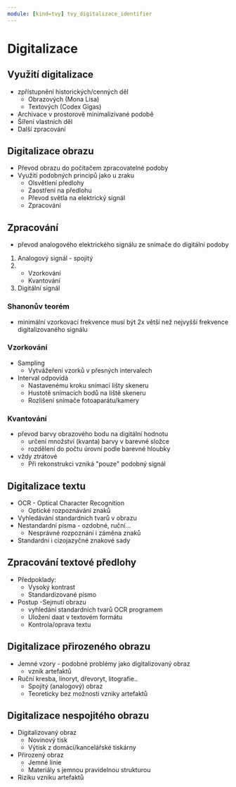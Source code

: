 ```yaml
---
module: [kind=tvy] tvy_digitalizace_identifier
---
```


# Digitalizace
## Využití digitalizace
- zpřístupnění historických/cenných děl
    - Obrazových (Mona Lisa)
    - Textových (Codex Gigas)
- Archivace v prostorově minimalizivané podobě
- Šíření vlastních děl
- Další zpracování

## Digitalizace obrazu
- Převod obrazu do počítačem zpracovatelné podoby
- Využití podobných principů jako u zraku
    - Olsvětlení předlohy
    - Zaostření na předlohu
    - Převod světla na elektrický signál
    - Zpracování

## Zpracování
- převod analogového elektrického signálu ze snímače do digitální podoby
1. Analogový signál - spojitý
1.  - Vzorkování
    - Kvantování
1. Digitální signál

### Shanonův teorém
- minimální vzorkovací frekvence musí být 2x větší než nejvyšší frekvence digitalizovaného signálu

### Vzorkování
- Sampling
    - Vytvážeření vzorků v přesných intervalech
- Interval odpovídá
    - Nastavenému kroku snímací lišty skeneru
    - Hustotě snímacích bodů na liště skeneru
    - Rozlišení snímače fotoaparátu/kamery

### Kvantování
- převod barvy obrazového bodu na digitální hodnotu
    - určení množství (kvanta) barvy v barevné složce
    - rozdělení do počtu úrovní podle barevné hloubky
- vždy ztrátové
    - Při rekonstrukci vzniká "pouze" podobný signál

## Digitalizace textu
- OCR - Optical Character Recognition
    - Optické rozpoznávání znaků
- Vyhledávání standardních tvarů v obrazu
- Nestandardní písma - ozdobné, ruční...
    - Nesprávné rozpoznání i záměna znaků
- Standardní i cizojazyčné znakové sady

## Zpracování textové předlohy
- Předpoklady:
    - Vysoký kontrast
    - Standardizované písmo
- Postup
    -Sejmutí obrazu
    - vyhledání standardních tvarů OCR programem
    - Uložení daat v textovém formátu
    - Kontrola/oprava textu

## Digitalizace přirozeného obrazu
- Jemné vzory - podobné problémy jako digitalizovaný obraz
    - vznik artefaktů
- Ruční kresba, linoryt, dřevoryt, litografie..
    - Spojitý (analogový) obraz
    - Teoreticky bez možnosti vzniky artefaktů

## Digitalizace nespojitého obrazu
- Digitalizovaný obraz
    - Novinový tisk
    - Výtisk z domácí/kancelářské tiskárny
- Přirozený obraz
    - Jemné linie
    - Materiály s jemnou pravidelnou strukturou
- Riziku vzniku artefaktů